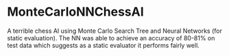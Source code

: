 # MonteCarloNNChessAI
A terrible chess AI using Monte Carlo Search Tree and Neural Networks (for static evaluation). The NN was able to achieve an accuracy of 80-81% on test data which suggests as a static evaluator it performs fairly well.
